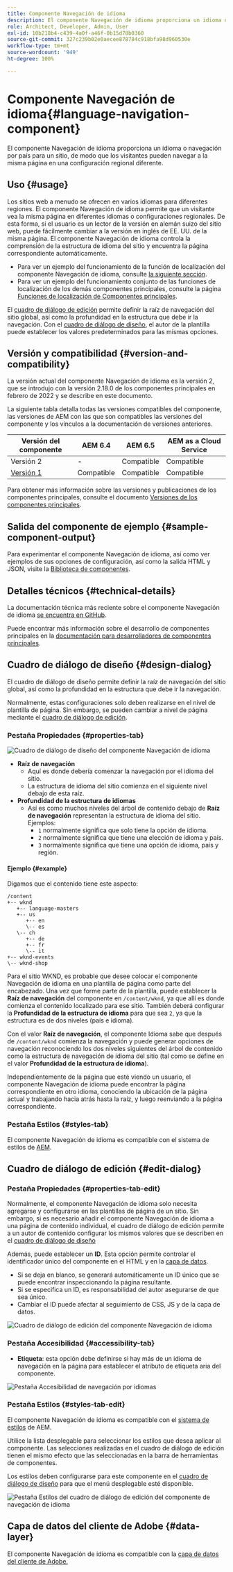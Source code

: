 ```yaml
---
title: Componente Navegación de idioma
description: El componente Navegación de idioma proporciona un idioma o navegación por país para un sitio, de modo que los visitantes pueden navegar a la misma página en una configuración regional diferente.
role: Architect, Developer, Admin, User
exl-id: 10b218b4-c439-4a0f-a46f-0b15d78b0360
source-git-commit: 327c239b02e0aecee878784c918bfa98d960530e
workflow-type: tm+mt
source-wordcount: '949'
ht-degree: 100%

---
```


# Componente Navegación de idioma{#language-navigation-component}

El componente Navegación de idioma proporciona un idioma o navegación por país para un sitio, de modo que los visitantes pueden navegar a la misma página en una configuración regional diferente.

## Uso {#usage}

Los sitios web a menudo se ofrecen en varios idiomas para diferentes regiones. El componente Navegación de idioma permite que un visitante vea la misma página en diferentes idiomas o configuraciones regionales. De esta forma, si el usuario es un lector de la versión en alemán suizo del sitio web, puede fácilmente cambiar a la versión en inglés de EE. UU. de la misma página. El componente Navegación de idioma controla la comprensión de la estructura de idioma del sitio y encuentra la página correspondiente automáticamente.

* Para ver un ejemplo del funcionamiento de la función de localización del componente Navegación de idioma, consulte [la siguiente sección](#example).
* Para ver un ejemplo del funcionamiento conjunto de las funciones de localización de los demás componentes principales, consulte la página [Funciones de localización de Componentes principales](/help/get-started/localization.md).

El [cuadro de diálogo de edición](#edit-dialog) permite definir la raíz de navegación del sitio global, así como la profundidad en la estructura que debe ir la navegación. Con el [cuadro de diálogo de diseño](#design-dialog), el autor de la plantilla puede establecer los valores predeterminados para las mismas opciones.

## Versión y compatibilidad {#version-and-compatibility}

La versión actual del componente Navegación de idioma es la versión 2, que se introdujo con la versión 2.18.0 de los componentes principales en febrero de 2022 y se describe en este documento.

La siguiente tabla detalla todas las versiones compatibles del componente, las versiones de AEM con las que son compatibles las versiones del componente y los vínculos a la documentación de versiones anteriores.

| Versión del componente | AEM 6.4 | AEM 6.5 | AEM as a Cloud Service |
|--- |--- |--- |---|
| Versión 2 | - | Compatible | Compatible |
| [Versión 1](v1/language-navigation.md) | Compatible | Compatible | Compatible |

Para obtener más información sobre las versiones y publicaciones de los componentes principales, consulte el documento [Versiones de los componentes principales](/help/versions.md).

## Salida del componente de ejemplo {#sample-component-output}

Para experimentar el componente Navegación de idioma, así como ver ejemplos de sus opciones de configuración, así como la salida HTML y JSON, visite la [Biblioteca de componentes](https://adobe.com/go/aem_cmp_library_langnav_es).

## Detalles técnicos {#technical-details}

La documentación técnica más reciente sobre el componente Navegación de idioma [se encuentra en GitHub](https://adobe.com/go/aem_cmp_tech_langnav_v2_es).

Puede encontrar más información sobre el desarrollo de componentes principales en la [documentación para desarrolladores de componentes principales](/help/developing/overview.md).

## Cuadro de diálogo de diseño {#design-dialog}

El cuadro de diálogo de diseño permite definir la raíz de navegación del sitio global, así como la profundidad en la estructura que debe ir la navegación.

Normalmente, estas configuraciones solo deben realizarse en el nivel de plantilla de página. Sin embargo, se pueden cambiar a nivel de página mediante el [cuadro de diálogo de edición](#edit-dialog).

### Pestaña Propiedades {#properties-tab}

![Cuadro de diálogo de diseño del componente Navegación de idioma](/help/assets/language-navigation-design.png)

* **Raíz de navegación**
   * Aquí es donde debería comenzar la navegación por el idioma del sitio.
   * La estructura de idioma del sitio comienza en el siguiente nivel debajo de esta raíz.
* **Profundidad de la estructura de idiomas**
   * Así es como muchos niveles del árbol de contenido debajo de **Raíz de navegación** representan la estructura de idioma del sitio. Ejemplos:
      * `1` normalmente significa que solo tiene la opción de idioma.
      * `2` normalmente significa que tiene una elección de idioma y país.
      * `3` normalmente significa que tiene una opción de idioma, país y región.

#### Ejemplo {#example}

Digamos que el contenido tiene este aspecto:

```
/content
+-- wknd
   +-- language-masters
   +-- us
      +-- en
      \-- es
   \-- ch
      +-- de
      +-- fr
      \-- it
+-- wknd-events
\-- wknd-shop
```

Para el sitio WKND, es probable que desee colocar el componente Navegación de idioma en una plantilla de página como parte del encabezado. Una vez que forme parte de la plantilla, puede establecer la **Raíz de navegación** del componente en `/content/wknd`, ya que allí es donde comienza el contenido localizado para ese sitio. También deberá configurar la **Profundidad de la estructura de idioma** para que sea `2`, ya que la estructura es de dos niveles (país e idioma).

Con el valor **Raíz de navegación**, el componente Idioma sabe que después de `/content/wknd` comienza la navegación y puede generar opciones de navegación reconociendo los dos niveles siguientes del árbol de contenido como la estructura de navegación de idioma del sitio (tal como se define en el valor **Profundidad de la estructura de idioma**).

Independientemente de la página que esté viendo un usuario, el componente Navegación de idioma puede encontrar la página correspondiente en otro idioma, conociendo la ubicación de la página actual y trabajando hacia atrás hasta la raíz, y luego reenviando a la página correspondiente.

### Pestaña Estilos {#styles-tab}

El componente Navegación de idioma es compatible con el sistema de estilos de [AEM](/help/get-started/authoring.md#component-styling).

## Cuadro de diálogo de edición {#edit-dialog}

### Pestaña Propiedades {#properties-tab-edit}

Normalmente, el componente Navegación de idioma solo necesita agregarse y configurarse en las plantillas de página de un sitio. Sin embargo, si es necesario añadir el componente Navegación de idioma a una página de contenido individual, el cuadro de diálogo de edición permite a un autor de contenido configurar los mismos valores que se describen en el [cuadro de diálogo de diseño](#design-dialog)

Además, puede establecer un **ID**. Esta opción permite controlar el identificador único del componente en el HTML y en la [capa de datos](/help/developing/data-layer/overview.md).

* Si se deja en blanco, se generará automáticamente un ID único que se puede encontrar inspeccionando la página resultante.
* Si se especifica un ID, es responsabilidad del autor asegurarse de que sea único.
* Cambiar el ID puede afectar al seguimiento de CSS, JS y de la capa de datos.

![Cuadro de diálogo de edición del componente Navegación de idioma](/help/assets/language-navigation-edit.png)

### Pestaña Accesibilidad {#accessibility-tab}

* **Etiqueta**: esta opción debe definirse si hay más de un idioma de navegación en la página para establecer el atributo de etiqueta aria del componente.

![Pestaña Accesibilidad de navegación por idiomas](/help/assets/language-navigation-edit-accessibility.png)

### Pestaña Estilos {#styles-tab-edit}

El componente Navegación de idioma es compatible con el [sistema de estilos](/help/get-started/authoring.md#component-styling) de AEM.

Utilice la lista desplegable para seleccionar los estilos que desea aplicar al componente. Las selecciones realizadas en el cuadro de diálogo de edición tienen el mismo efecto que las seleccionadas en la barra de herramientas de componentes.

Los estilos deben configurarse para este componente en el [cuadro de diálogo de diseño](#design-dialog) para que el menú desplegable esté disponible.

![Pestaña Estilos del cuadro de diálogo de edición del componente de navegación de idioma](/help/assets/language-navigation-edit-styles.png)

## Capa de datos del cliente de Adobe {#data-layer}

El componente Navegación de idioma es compatible con la [capa de datos del cliente de Adobe.](/help/developing/data-layer/overview.md)
